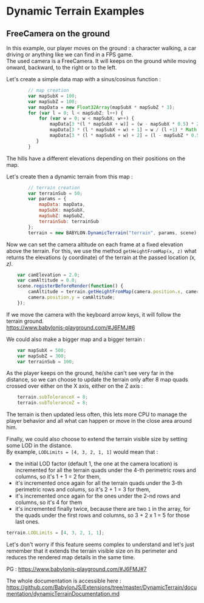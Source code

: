 # Dynamic Terrain Examples

## FreeCamera on the ground

In this example, our player moves on the ground : a character walking, a car driving or anything like we can find in a FPS game.  
The used camera is a FreeCamera. It will keeps on the ground while moving onward, backward, to the right or to the left.  

Let's create a simple data map with a sinus/cosinus function :
```javascript
        // map creation
        var mapSubX = 100;
        var mapSubZ = 100;
        var mapData = new Float32Array(mapSubX * mapSubZ * 3);   
        for (var l = 0; l < mapSubZ; l++) {           
            for (var w = 0; w < mapSubX; w++) {                
                mapData[3 *(l * mapSubX + w)] = (w - mapSubX * 0.5) * 2.0;
                mapData[3 * (l * mapSubX + w) + 1] = w / (l +1) * Math.sin(l / 2) * Math.cos(w / 2) * 2.0;
                mapData[3 * (l * mapSubX + w) + 2] = (l - mapSubZ * 0.5) * 2.0;
           }            
        }

```
The hills have a different elevations depending on their positions on the map.  

Let's create then a dynamic terrain from this map :
```javascript
        // terrain creation
        var terrainSub = 50;
        var params = {
            mapData: mapData,
            mapSubX: mapSubX,
            mapSubZ: mapSubZ,
            terrainSub: terrainSub
        };
        terrain = new BABYLON.DynamicTerrain("terrain", params, scene);
```
Now we can set the camera altitude on each frame at a fixed elevation above the terrain.  For this, we use the method `getHeightFromMap(x, z)` what returns the elevations (y coordinate) of the terrain at the passed location _(x, z)_.  

```javascript
    var camElevation = 2.0;
    var camAltitude = 0.0;
    scene.registerBeforeRender(function() {
        camAltitude = terrain.getHeightFromMap(camera.position.x, camera.position.z) + camElevation;
        camera.position.y = camAltitude;
    });
```
If we move the camera with the keyboard arrow keys, it will follow the terrain ground.   
https://www.babylonjs-playground.com/#J6FMJ#6  

We could also make a bigger map and a bigger terrain : 
```javascript
    var mapSubX = 500;
    var mapSubZ = 300;
    var terrainSub = 100;
```
As the player keeps on the ground, he/she can't see very far in the distance, so we can choose to update the terrain only after 8 map quads crossed over either on the X axis, either on the Z axis :
```javascript
    terrain.subToleranceX = 8;
    terrain.subToleranceZ = 8;
```
The terrain is then updated less often, this lets more CPU to manage the player behavior and all what can happen or move in the close area around him.  

Finally, we could also choose to extend the terrain visible size by setting some LOD in the distance.  
By example, `LODLimits = [4, 3, 2, 1, 1]` would mean that :  

* the initial LOD factor (default 1, the one at the camera location) is incremented for all the terrain quads under the 4-th perimetric rows and columns, so it's 1 + 1 = 2 for them, 
* it's incremented once again for all the terrain quads under the 3-th perimetric rows and colums, so it's 2 + 1 = 3 for them,
* it's incremented once again for the ones under the 2-nd rows and columns, so it's 4 for them
* it's incremented finally twice, because there are two `1` in the array, for the quads under the first rows and columns, so 3 + 2 x 1 = 5 for those last ones.  

```javascript
terrain.LODLimits = [4, 3, 2, 1, 1];
```
Let's don't worry if this feature seems complex to understand and let's just remember that it extends the terrain visible size on its perimeter and reduces the rendered map details in the same time.  

PG : https://www.babylonjs-playground.com/#J6FMJ#7  




The whole documentation is accessible here : https://github.com/BabylonJS/Extensions/tree/master/DynamicTerrain/documentation/dynamicTerrainDocumentation.md  
